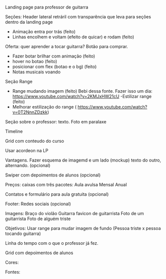 Landing page para professor de guitarra

Seções:
Header lateral retráril com transparência que leva para seções dentro da landing page
- Animação entra por trás (feito)
- Linhas encolhem e voltam (efeito de quicar) e rodam (feito)

Oferta: quer aprender a tocar guitarra? Botão para comprar. 
- Fazer botar brilhar com animação (feito)
- hover no botao (feito)
- posicionar com flex (botao e o bg) (feito) 
- Notas musicais voando

Seção Range
- Range mudando imagem (feito)
Bebi dessa fonte. Fazer isso um dia: https://www.youtube.com/watch?v=2KMJxHW21cU
-Estilizar range (feito)
- Melhorar estilização do range ( https://www.youtube.com/watch?v=0T2NnnZDzkk)

Seção sobre o professor: texto.
Foto em paralaxe

Timeline

Grid com conteudo do curso

Usar acordeon na LP

Vantagens.
Fazer esquema de imagemd e um lado (mockup) texto do outro, alternando. (opcional)

Swiper com depoimentos de alunos (opcional)

Preços: caixas com três pacotes:
Aula avulsa
Mensal
Anual

Contatos e formulário para aula gratuita (opcional)

Footer: Redes sociais (opcional)



Imagens:
Braço do violão
Guitarra
favicon de guitarrista
Foto de um guitarrista
Foto de alguém triste


Objetivos:
Usar range para mudar imagem de fundo
(Pessoa triste x pessoa tocando guitarra)

Linha do tempo com o que o professor já fez.

Grid com depoimentos de alunos

Cores:

Fontes:

